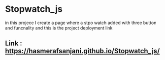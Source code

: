 # Stopwatch_js
 in this projece I create a page where a stpo watch added with three button and funcnality 
 and this is the project deployment link 

 ## Link : https://hasmerafsanjani.github.io/Stopwatch_js/
